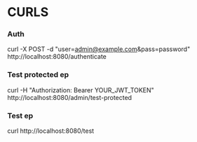 # CURLS

### Auth

curl -X POST -d "user=admin@example.com&pass=password" http://localhost:8080/authenticate

### Test protected ep

curl -H "Authorization: Bearer YOUR_JWT_TOKEN" http://localhost:8080/admin/test-protected

### Test ep

curl http://localhost:8080/test
